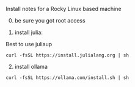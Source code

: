 Install notes for a Rocky Linux based machine

0) be sure you got root access

1) install julia:

Best to use juliaup

```
curl -fsSL https://install.julialang.org | sh
```

2) install ollama

```
curl -fsSL https://ollama.com/install.sh | sh
```
